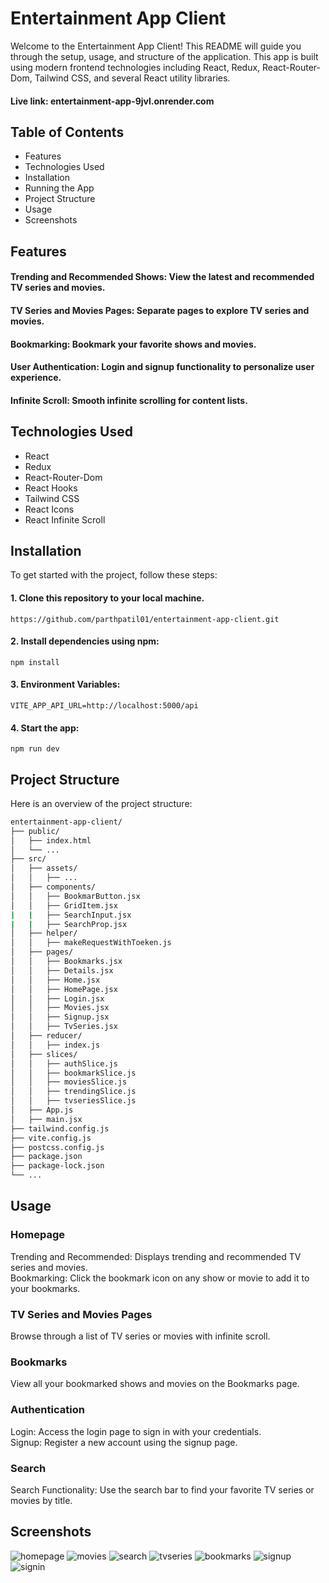 # Entertainment App Client

Welcome to the Entertainment App Client! This README will guide you through the setup, usage, and structure of the application. This app is built using modern frontend technologies including React, Redux, React-Router-Dom, Tailwind CSS, and several React utility libraries.

#### Live link: entertainment-app-9jvl.onrender.com

## Table of Contents
* Features 
* Technologies Used 
* Installation
* Running the App 
* Project Structure 
* Usage 
* Screenshots 

## Features
#### Trending and Recommended Shows: View the latest and recommended TV series and movies.
#### TV Series and Movies Pages: Separate pages to explore TV series and movies. 
#### Bookmarking: Bookmark your favorite shows and movies. 
#### User Authentication: Login and signup functionality to personalize user experience. 
#### Infinite Scroll: Smooth infinite scrolling for content lists. <br/>

## Technologies Used
* React
* Redux
* React-Router-Dom
* React Hooks
* Tailwind CSS
* React Icons
* React Infinite Scroll

## Installation
To get started with the project, follow these steps:

#### 1. Clone this repository to your local machine.
    https://github.com/parthpatil01/entertainment-app-client.git
#### 2. Install dependencies using npm: 
    npm install
#### 3. Environment Variables: 
    
    VITE_APP_API_URL=http://localhost:5000/api 
   
####  4. Start the app:
    npm run dev
    
## Project Structure
Here is an overview of the project structure:
```bash
entertainment-app-client/ 
├── public/ 
│   ├── index.html 
│   └── ... 
├── src/ 
│   ├── assets/ 
│   │   ├── ... 
│   ├── components/ 
│   │   ├── BookmarButton.jsx 
│   │   ├── GridItem.jsx
|   |   ├── SearchInput.jsx 
|   |   ├── SearchProp.jsx 
│   ├── helper/ 
│   │   ├── makeRequestWithToeken.js 
│   ├── pages/ 
│   │   ├── Bookmarks.jsx 
│   │   ├── Details.jsx
│   │   ├── Home.jsx
│   │   ├── HomePage.jsx
│   │   ├── Login.jsx
│   │   ├── Movies.jsx
│   │   ├── Signup.jsx
│   │   ├── TvSeries.jsx
│   ├── reducer/
│   │   ├── index.js
│   ├── slices/
│   │   ├── authSlice.js
│   │   ├── bookmarkSlice.js
│   │   ├── moviesSlice.js
│   │   ├── trendingSlice.js
│   │   ├── tvseriesSlice.js
│   ├── App.js
│   ├── main.jsx
├── tailwind.config.js
├── vite.config.js
├── postcss.config.js
├── package.json
├── package-lock.json
└── ...
```

## Usage
### Homepage
 Trending and Recommended: Displays trending and recommended TV series and movies. <br/>
 Bookmarking: Click the bookmark icon on any show or movie to add it to your bookmarks. 
### TV Series and Movies Pages
 Browse through a list of TV series or movies with infinite scroll.
### Bookmarks
 View all your bookmarked shows and movies on the Bookmarks page.
### Authentication
 Login: Access the login page to sign in with your credentials. <br/>
 Signup: Register a new account using the signup page.
### Search
 Search Functionality: Use the search bar to find your favorite TV series or movies by title.

 ## Screenshots
 ![homepage](https://imgur.com/rIrNuPb.png)
 ![movies](https://imgur.com/nCHVLod.png)
 ![search](https://imgur.com/nL0xuO2.png)
 ![tvseries](https://imgur.com/trn93Gx.png)
 ![bookmarks](https://imgur.com/xV7tpC1.png)
 ![signup](https://imgur.com/rszQNQN.png)
 ![signin](https://imgur.com/Xnh00JS.png)
 
 
